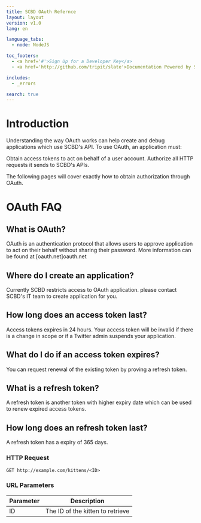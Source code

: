 ```yaml
---
title: SCBD OAuth Refernce
layout: layout
version: v1.0
lang: en

language_tabs:
  - node: NodeJS

toc_footers:
  - <a href='#'>Sign Up for a Developer Key</a>
  - <a href='http://github.com/tripit/slate'>Documentation Powered by Slate</a>

includes:
  - _errors

search: true
---
```





# Introduction

Understanding the way OAuth works can help create and debug applications which use SCBD's API. To use OAuth, an application must:

Obtain access tokens to act on behalf of a user account.
Authorize all HTTP requests it sends to SCBD's APIs.

The following pages will cover exactly how to obtain authorization through OAuth.


# OAuth FAQ

## What is OAuth?
OAuth is an authentication protocol that allows users to approve application to act on their behalf without sharing their password. 
More information can be found at [oauth.net]oauth.net 
## Where do I create an application?
Currently SCBD restricts access to OAuth application. please contact SCBD's IT team to create application for you.
## How long does an access token last?
Access tokens expires in 24 hours. Your access token will be invalid if there is a change in scope
 or if a Twitter admin suspends your application.
## What do I do if an access token expires?
You can request renewal of the existing token by proving a refresh token.
## What is a refresh token?
A refresh token is another token with higher expiry date which can be used to renew expired access tokens.
## How long does an refresh token last?
A refresh token has a expiry of 365 days.
### HTTP Request

`GET http://example.com/kittens/<ID>`

### URL Parameters

Parameter | Description
---- | ----
ID | The ID of the kitten to retrieve

